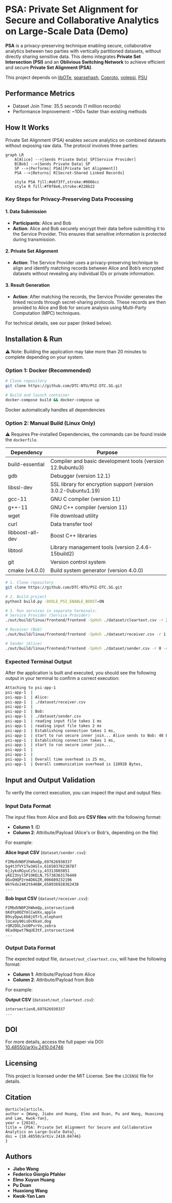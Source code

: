 # PSA: Private Set Alignment for Secure and Collaborative Analytics on Large-Scale Data (Demo)

**PSA** is a privacy-preserving technique enabling secure, collaborative analytics between two parties with vertically partitioned datasets, without directly sharing sensitive data. This demo integrates **Private Set Intersection (PSI)** and an **Oblivious Switching Network** to achieve efficient and secure **Private Set Alignment (PSA)**.

This project depends on [libOTe](https://github.com/osu-crypto/libOTe), [sparsehash](https://github.com/sparsehash/sparsehash), [Coproto](https://github.com/Visa-Research/coproto), [volepsi](https://github.com/Visa-Research/volepsi), [PSU](https://github.com/dujiajun/PSU/tree/master/benes)

## Performance Metrics

- Dataset Join Time: 35.5 seconds (1 million records)
- Performance Improvement: ~100× faster than existing methods



## How It Works
Private Set Alignment (PSA) enables secure analytics on combined datasets without exposing raw data. The protocol involves three parties:
```mermaid
graph LR
    A[Alice] -->|Sends Private Data| SP[Service Provider]
    B[Bob] -->|Sends Private Data| SP
    SP -->|Performs| PSA[[Private Set Alignment]]
    PSA -->|Returns| R[Secret-Shared Linked Records]
    
    style PSA fill:#e6f3ff,stroke:#0066cc
    style R fill:#f0f8e6,stroke:#228b22
```
### Key Steps for Privacy-Preserving Data Processing

#### 1. Data Submission
- **Participants**: Alice and Bob
- **Action**: Alice and Bob securely encrypt their data before submitting it to the Service Provider. This ensures that sensitive information is protected during transmission.

#### 2. Private Set Alignment
- **Action**: The Service Provider uses a privacy-preserving technique to align and identify matching records between Alice and Bob’s encrypted datasets without revealing any individual IDs or private information.

#### 3. Result Generation
- **Action**: After matching the records, the Service Provider generates the linked records through secret-sharing protocols. These records are then provided to Alice and Bob for secure analysis using Multi-Party Computation (MPC) techniques.

For technical details, see our paper (linked below).



## Installation & Run
⚠️ Note: Building the application may take more than 20 minutes to complete depending on your system.

### Option 1: Docker (Recommended)
```bash
# Clone repository
git clone https://github.com/DTC-NTU/PSI-DTC.SG.git

# Build and launch container
docker-compose build && docker-compose up
```
Docker automatically handles all dependencies

### Option 2: Manual Build (Linux Only)
⚠️ Requires Pre-installed Dependencies, the commands can be found inside the `dockerfile`.

| Dependency         | Purpose                                                                  |
|--------------------|--------------------------------------------------------------------------|
| build-essential    | Compiler and basic development tools (version 12.9ubuntu3)               |
| gdb                | Debugger (version 12.1)                                                  |
| libssl-dev         | SSL library for encryption support (version 3.0.2-0ubuntu1.19)           |
| gcc-11             | GNU C compiler (version 11)                                              |
| g++-11             | GNU C++ compiler (version 11)                                            |
| wget               | File download utility                                                    |
| curl               | Data transfer tool                                                       |
| libboost-all-dev   | Boost C++ libraries                                                      |
| libtool            | Library management tools (version 2.4.6-15build2)                        |
| git                | Version control system                                                   |
| cmake (v4.0.0)     | Build system generator (version 4.0.0)                                   |


```bash
# 1. Clone repository
git clone https://github.com/DTC-NTU/PSI-DTC.SG.git

# 2. Build project
python3 build.py -DVOLE_PSI_ENABLE_BOOST=ON

# 3. Run services in separate terminals:
# Service Provider (Service Provider)
./out/build/linux/frontend/frontend -SpHsh ./dataset/cleartext.csv -r 2 -csv -hash 0

# Receiver (Bob)
./out/build/linux/frontend/frontend -SpHsh ./dataset/receiver.csv -r 1 -csv -hash 0

# Sender (Alice)
./out/build/linux/frontend/frontend -SpHsh ./dataset/sender.csv -r 0 -csv -hash 0
```

### Expected Terminal Output
After the application is built and executed, you should see the following output in your terminal to confirm a correct execution:
```bash
Attaching to psi-app-1
psi-app-1  | 
psi-app-1  | Alice:
psi-app-1  | ./dataset/receiver.csv
psi-app-1  | 
psi-app-1  | Bob: 
psi-app-1  | ./dataset/sender.csv
psi-app-1  | reading input file takes 1 ms
psi-app-1  | reading input file takes 2 ms
psi-app-1  | Establishing connection takes 1 ms,
psi-app-1  | start to run secure inner join... Alice sends to Bob: 48 Bytes.
psi-app-1  | Establishing connection takes 1 ms,
psi-app-1  | start to run secure inner join... 
psi-app-1  | 
psi-app-1  | 
psi-app-1  | Overall time overhead is 25 ms,
psi-app-1  | Overall communication overhead is 110928 Bytes, 
```



## Input and Output Validation

To verify the correct execution, you can inspect the input and output files:

### Input Data Format

The input files from Alice and Bob are **CSV files** with the following format:

- **Column 1**: ID
- **Column 2**: Attribute/Payload (Alice's or Bob's, depending on the file)

For example:

**Alice Input CSV** (`dataset/sender.csv`):

```
FIMbdVN0P2hWkmQp,697626930337
bg4t3fVY1Tw3ASlv,61650378238787
6jJykxRGyuCz5ciy,43313803051
yKE23VylSP1OKELN,75738363176449
OGvQHQP2rm4D6GZR,006609232196
WkYkdx24K2t646BK,658936928362438
...
```

**Bob Input CSV** (`dataset/receiver.csv`):

```
FIMbdVN0P2hWkmQp,intersection8
bKdYp0OZYmlCwUXx,apple
B9syDpwL6b8jUTr5,elephant
lUcaUy90isDcKkaV,dog
rQR2DOLJxU0PvrVe,zebra
0EadHpwt7NqUE3tF,intersection6
...
```

### Output Data Format

The expected output file, `dataset/out_cleartext.csv`, will have the following format:

- **Column 1**: Attribute/Payload from Alice 
- **Column 2**: Attribute/Payload from Bob

For example:

**Output CSV** (`dataset/out_cleartext.csv`):

```
intersection8,697626930337
...
```

## DOI

For more details, access the full paper via DOI:  
[10.48550/arXiv.2410.04746](https://arxiv.org/abs/2410.04746)

## Licensing

This project is licensed under the MIT License. See the `LICENSE` file for details.

## Citation

```
@article{article,
author = {Wang, Jiabo and Huang, Elmo and Duan, Pu and Wang, Huaxiong and Lam, Kwok-Yan},
year = {2024},
title = {PSA: Private Set Alignment for Secure and Collaborative Analytics on Large-Scale Data},
doi = {10.48550/arXiv.2410.04746}
}
```

## Authors

- **Jiabo Wang**
- **Federico Giorgio Pfahler**
- **Elmo Xuyun Huang**
- **Pu Duan**
- **Huaxiong Wang**
- **Kwok-Yan Lam**
